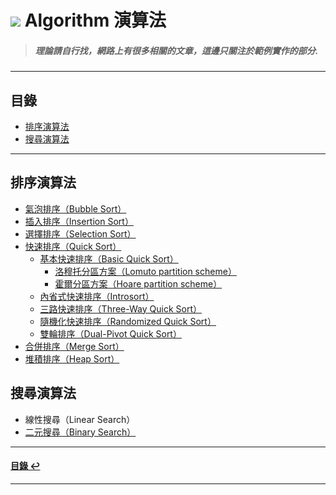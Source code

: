 # ![](https://drive.google.com/uc?id=10INx5_pkhMcYRdx_OO4rXNXxcsvPtBYq) Algorithm 演算法
> ##### 理論請自行找，網路上有很多相關的文章，這邊只關注於範例實作的部分.

---

<!--ts-->
## 目錄
* [排序演算法](#排序演算法)
* [搜尋演算法](#搜尋演算法)
<!--te-->

---

## 排序演算法
* [氣泡排序（Bubble Sort）](https://github.com/RC-Dev-Tech/algorithm-bubble-sort) <br>
* [插入排序（Insertion Sort）](https://github.com/RC-Dev-Tech/algorithm-insertion-sort) <br>
* [選擇排序（Selection Sort）](https://github.com/RC-Dev-Tech/algorithm-selection-sort) <br>
* [快速排序（Quick Sort）](https://github.com/RC-Dev-Tech/algorithm-quick-sort) <br>
  * [基本快速排序（Basic Quick Sort）](https://github.com/RC-Dev-Tech/algorithm-basic-quick-sort) <br>
    * [洛穆托分區方案（Lomuto partition scheme）](https://github.com/RC-Dev-Tech/algorithm-quick-sort-lomuto) <br>
    * [霍爾分區方案（Hoare partition scheme）](https://github.com/RC-Dev-Tech/algorithm-quick-sort-hoare) <br>
  * [內省式快速排序（Introsort）](https://github.com/RC-Dev-Tech/algorithm-quick-sort-introsort) <br>
  * [三路快速排序（Three-Way Quick Sort）](https://github.com/RC-Dev-Tech/algorithm-quick-sort-three-way) <br>
  * [隨機化快速排序（Randomized Quick Sort）](https://github.com/RC-Dev-Tech/algorithm-quick-sort-randomized) <br>
  * [雙輪排序（Dual-Pivot Quick Sort）](https://github.com/RC-Dev-Tech/algorithm-quick-sort-dual-pivot) <br>
* [合併排序（Merge Sort）](https://github.com/RC-Dev-Tech/algorithm-merge-sort) <br>
* [堆積排序（Heap Sort）](https://github.com/RC-Dev-Tech/algorithm-heap-sort) <br>

## 搜尋演算法
* 線性搜尋（Linear Search）
* [二元搜尋（Binary Search）](https://github.com/RC-Dev-Tech/algorithm-binary-search) <br>

---

<!--ts-->
#### [目錄 ↩](#目錄)
<!--te-->

---

